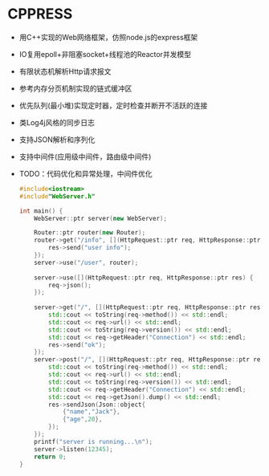 # CPPRESS

- 用C++实现的Web网络框架，仿照node.js的express框架

- IO复用epoll+非阻塞socket+线程池的Reactor并发模型

- 有限状态机解析Http请求报文

- 参考内存分页机制实现的链式缓冲区

- 优先队列(最小堆)实现定时器，定时检查并断开不活跃的连接

- 类Log4j风格的同步日志

- 支持JSON解析和序列化

- 支持中间件(应用级中间件，路由级中间件)

- TODO：代码优化和异常处理，中间件优化

  ```cpp
  #include<iostream>
  #include"WebServer.h"
  
  int main() {
      WebServer::ptr server(new WebServer);
  
      Router::ptr router(new Router);
      router->get("/info", [](HttpRequest::ptr req, HttpResponse::ptr res) {
          res->send("user info");
      });
      server->use("/user", router);
      
      server->use([](HttpRequest::ptr req, HttpResponse::ptr res) {
          req->json();
      });
      
      server->get("/", [](HttpRequest::ptr req, HttpResponse::ptr res) {
          std::cout << toString(req->method()) << std::endl;
          std::cout << req->url() << std::endl;
          std::cout << toString(req->version()) << std::endl;
          std::cout << req->getHeader("Connection") << std::endl;
          res->send("ok");
      });
      server->post("/", [](HttpRequest::ptr req, HttpResponse::ptr res) {
          std::cout << toString(req->method()) << std::endl;
          std::cout << req->url() << std::endl;
          std::cout << toString(req->version()) << std::endl;
          std::cout << req->getHeader("Connection") << std::endl;
          std::cout << req->getJson().dump() << std::endl;
          res->sendJson(Json::object{
              {"name","Jack"},
              {"age",20},
          });
      });
      printf("server is running...\n");
      server->listen(12345);
      return 0;
  }
  ```